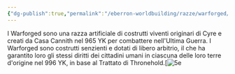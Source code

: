 ```yaml
---
{"dg-publish":true,"permalink":"/eberron-worldbuilding/razze/warforged/","noteIcon":"3"}
---
```



I Warforged sono una razza artificiale di costrutti viventi originari di Cyre e creati da Casa Cannith nel 965 YK per combattere nell'Ultima Guerra. I Warforged sono costrutti senzienti e dotati di libero arbitrio, il che ha garantito loro gli stessi diritti dei cittadini umani in ciascuna delle loro terre d'origine nel 996 YK, in base al Trattato di Thronehold.[![5e](https://static.wikia.nocookie.net/eberron/images/8/87/Warforgedsoldier.png/revision/latest/scale-to-width-down/350?cb=20200428093806)

